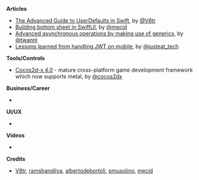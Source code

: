
**Articles**

* [The Advanced Guide to UserDefaults in Swift](https://www.vadimbulavin.com/advanced-guide-to-userdefaults-in-swift/), by [@V8tr](https://twitter.com/V8tr)
* [Building bottom sheet in SwiftUI](https://swiftwithmajid.com/2019/12/11/building-bottom-sheet-in-swiftui/), by [@mecid](https://twitter.com/mecid)
* [Advanced asynchronous operations by making use of generics](https://www.avanderlee.com/swift/advanced-asynchronous-operations/), by [@twannl](https://twitter.com/twannl)
* [Lessons learned from handling JWT on mobile](https://medium.com/just-eat-tech/lessons-learned-from-handling-jwt-on-mobile-c6e4b1d4fed6), by [@justeat_tech](https://twitter.com/justeat_tech)

**Tools/Controls**

* [Cocos2d-x 4.0](https://www.cocos.com/en/cocos2dx) - mature cross-platform game development framework which now supports metal, by [@cocos2dx](https://twitter.com/cocos2dx/)

**Business/Career**

* 

**UI/UX**

* 

**Videos**

* 

**Credits**

* [V8tr](https://github.com/V8tr), [ramshandilya](https://github.com/ramshandilya), [albertodebortoli](https://github.com/albertodebortoli), [pmusolino](https://github.com/pmusolino), [mecid](https://github.com/mecid)
